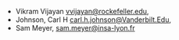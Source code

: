 * Vikram Vijayan <vvijayan@rockefeller.edu>,
* Johnson, Carl H <carl.h.johnson@Vanderbilt.Edu>,
* Sam Meyer, sam.meyer@insa-lyon.fr
